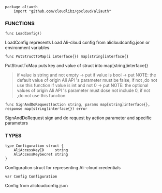 ```
package aliauth
    import "github.com/cloudlibz/gocloud/aliauth"
```

### FUNCTIONS

```
func LoadConfig()
```

LoadConfig represents Load Ali-cloud config from alicloudconfig.json or environment variables

```
func PutStructToMap(i interface{}) map[string]interface{}
```

PutStructToMap puts key and value of struct into map[string]interface{}

> if value is string and not empty -> put
> if value is bool                 -> put   NOTE: the default value of origin Ali API 's parameter must be false, if not ,do not use this function
> if value is int and not 0        -> put   NOTE: the optional values of origin Ali API 's parameter must dose not include 0, if not ,do not use this function

```
func SignAndDoRequest(action string, params map[string]interface{}, response map[string]interface{}) error
```

SignAndDoRequest sign and do request by action parameter and specific parameters

### TYPES

```
type Configuration struct {
    AliAccessKeyID     string
    AliAccessKeySecret string
}
```

Configuration struct for representing Ali-cloud credentials

```
var Config Configuration
```

Config from alicloudconfig.json

